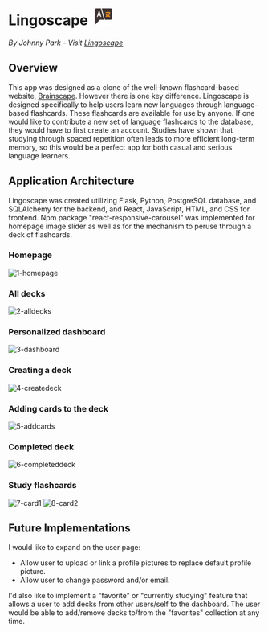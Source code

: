# Lingoscape &nbsp;[![favicon](/react-app/src/assets/favicon.png)](https://lingoscape.onrender.com)

*By Johnny Park - Visit [Lingoscape](https://lingoscape.onrender.com)*

## Overview

This app was designed as a clone of the well-known flashcard-based website, [Brainscape](https://www.brainscape.com//).  However there is one key difference.  Lingoscape is designed specifically to help users learn new languages through language-based flashcards.  These flashcards are available for use by anyone.  If one would like to contribute a new set of language flashcards to the database, they would have to first create an account.  Studies have shown that studying through spaced repetition often leads to more efficient long-term memory, so this would be a perfect app for both casual and serious language learners.

## Application Architecture
Lingoscape was created utilizing Flask, Python, PostgreSQL database, and SQLAlchemy for the backend, and React, JavaScript, HTML, and CSS for frontend.  Npm package "react-responsive-carousel" was implemented for homepage image slider as well as for the mechanism to peruse through a deck of flashcards.

### Homepage
![1-homepage](https://user-images.githubusercontent.com/80723197/139628254-42d0b54b-6089-470d-8b70-d3bfdcc16462.png)

### All decks
![2-alldecks](https://user-images.githubusercontent.com/80723197/139628255-6502656e-f451-4363-ac11-36d4334656d4.png)

### Personalized dashboard
![3-dashboard](https://user-images.githubusercontent.com/80723197/139628256-ac7a37b9-b77b-4363-91e2-f8038415b6ae.png)

### Creating a deck
![4-createdeck](https://user-images.githubusercontent.com/80723197/139628257-a783c45a-9e1d-4b11-8ef2-d829aa85633f.png)

### Adding cards to the deck
![5-addcards](https://user-images.githubusercontent.com/80723197/139628258-8b2063f3-c0b6-474f-8185-b3e54b8be439.png)

### Completed deck
![6-completeddeck](https://user-images.githubusercontent.com/80723197/139628259-f8da6997-9cfa-4617-8b98-5bb4177daae9.png)

### Study flashcards
![7-card1](https://user-images.githubusercontent.com/80723197/139628260-cc96c3f2-af0e-484f-88ab-300cab7270d0.png)
![8-card2](https://user-images.githubusercontent.com/80723197/139628262-43f70256-6979-4e4f-945e-e8cfe20d1c54.png)

## Future Implementations
I would like to expand on the user page:
* Allow user to upload or link a profile pictures to replace default profile picture.
* Allow user to change password and/or email.

I'd also like to implement a "favorite" or "currently studying" feature that allows a user to add decks from other users/self to the dashboard.  The user would be able to add/remove decks to/from the "favorites" collection at any time. 
